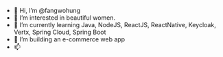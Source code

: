 - 👋 Hi, I’m @fangwohung
- 👀 I’m interested in beautiful women.
- 🌱 I’m currently learning Java, NodeJS, ReactJS, ReactNative, Keycloak, Vertx, Spring Cloud, Spring Boot 
- 💞️ I’m building an e-commerce web app 
- 📫 

<!---
fangwohung/fangwohung is a ✨ special ✨ repository because its `README.md` (this file) appears on your GitHub profile.
You can click the Preview link to take a look at your changes.
--->
